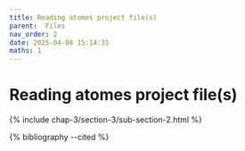 ```yaml
---
title: Reading atomes project file(s)
parent:  Files
nav_order: 2
date: 2025-04-08 15:14:31
maths: 1
---
```


# Reading atomes project file(s)

{% include chap-3/section-3/sub-section-2.html %}

{% bibliography --cited %}

